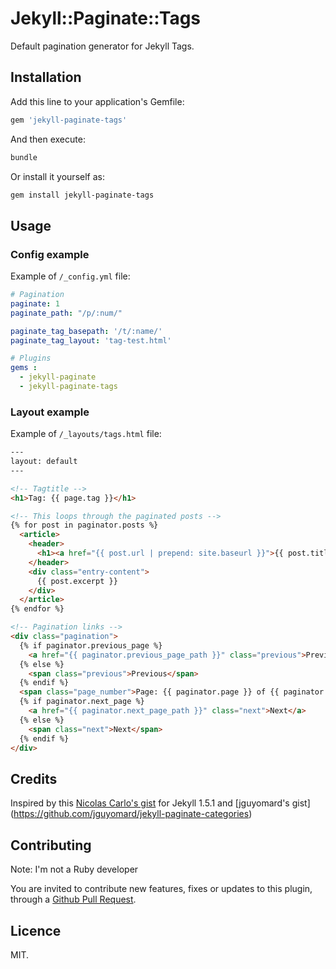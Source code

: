 # Jekyll::Paginate::Tags

Default pagination generator for Jekyll Tags.


## Installation

Add this line to your application's Gemfile:

```ruby
gem 'jekyll-paginate-tags'
```

And then execute:

```bash
bundle
```

Or install it yourself as:

```bash
gem install jekyll-paginate-tags
```

## Usage

### Config example

Example of `/_config.yml` file:

```yaml
# Pagination
paginate: 1
paginate_path: "/p/:num/"

paginate_tag_basepath: '/t/:name/'
paginate_tag_layout: 'tag-test.html'

# Plugins
gems :
  - jekyll-paginate
  - jekyll-paginate-tags
```

### Layout example

Example of `/_layouts/tags.html` file:

```html
---
layout: default
---

<!-- Tagtitle -->
<h1>Tag: {{ page.tag }}</h1>

<!-- This loops through the paginated posts -->
{% for post in paginator.posts %}
  <article>
    <header>
      <h1><a href="{{ post.url | prepend: site.baseurl }}">{{ post.title }}</a></h1>
    </header>
    <div class="entry-content">
      {{ post.excerpt }}
    </div>
  </article>
{% endfor %}

<!-- Pagination links -->
<div class="pagination">
  {% if paginator.previous_page %}
    <a href="{{ paginator.previous_page_path }}" class="previous">Previous</a>
  {% else %}
    <span class="previous">Previous</span>
  {% endif %}
  <span class="page_number">Page: {{ paginator.page }} of {{ paginator.total_pages }}</span>
  {% if paginator.next_page %}
    <a href="{{ paginator.next_page_path }}" class="next">Next</a>
  {% else %}
    <span class="next">Next</span>
  {% endif %}
</div>
```

## Credits

Inspired by this [Nicolas Carlo's gist](https://gist.github.com/nicoespeon/9964343) for Jekyll 1.5.1 and [jguyomard's gist] (https://github.com/jguyomard/jekyll-paginate-categories)

## Contributing

Note: I'm not a Ruby developer

You are invited to contribute new features, fixes or updates to this plugin, through a [Github Pull Request](https://github.com/kentaccn/jekyll-paginate-tags/pulls).


## Licence

MIT.
